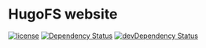 # HugoFS website

[![license](https://img.shields.io/github/license/hugo19941994/hugofs.svg)](https://github.com/hugo19941994/hugofs/blob/master/LICENSE.md)
[![Dependency Status](https://david-dm.org/hugo19941994/hugofs.svg)](https://david-dm.org/hugo19941994/hugofs)
[![devDependency Status](https://david-dm.org/hugo19941994/hugofs/dev-status.svg)](https://david-dm.org/hugo19941994/hugofs?type=dev)
